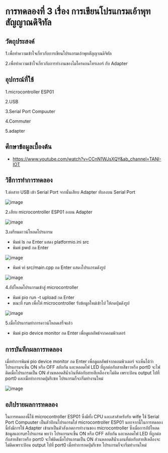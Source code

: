# การทดลองที่ 3 เรื่อง การเขียนโปรแกรมเอ้าพุทสัญญาณดิจิทัล
## วัตถุประสงค์
1.เพื่อทำความเข้าใจเกี่ยวกับการเขียนโปรแกรมเอ้าพุทสัญญาณดิจิทัล

2.เพื่อทำความเข้าใจเกี่ยวกับการทำงานของไมโครคอนโทรเลอร์ กับ Adapter

## อุปกรณ์ที่ใช้ 
1.microcontroller ESP01

2.USB

3.Serial Port Compuuter

4.Commuter

5.adapter

## ศึกษาข้อมูลเบื้องต้น
* https://www.youtube.com/watch?v=CCnN1WJsXQY&ab_channel=TANI-IOT

## วิธีการทำการทดลอง
1.ต่อสาย USB เข้า Serial Port จากนั้นเสียบ Adapter ทับลงบน Serial Port

![image](https://user-images.githubusercontent.com/80879788/112347789-c1236600-8cf9-11eb-86db-a88de73a826b.png)

2.เสียบ microcontroller ESP01 ลงบน Adapter

![image](https://user-images.githubusercontent.com/80879788/112348112-1a8b9500-8cfa-11eb-9a3d-aa04c43143b6.png)

3.เตรียมดาวน์โหลดโปรแกรม
  * พิมพ์ ls กด Enter แสดง platformio.ini src
  * พิมพ์ pwd กด Enter

![image](https://user-images.githubusercontent.com/80879788/112354866-b2d84880-8cff-11eb-9cc4-10073d46a679.png)
  
  * พิมพ์ vi src/main.cpp กด Enter แสดงโปรแกรมดังรูป

![image](https://user-images.githubusercontent.com/80879788/112355130-f16e0300-8cff-11eb-9ac2-f8b57ca0a611.png)

4.อัปโหลดโปรแกรมเข้าสู่ microcontroller
  * พิมพ์ pio run -t upload กด Enter
  * ขณะที่ run เพื่อให้ microcontroller รับข้อมูลใหม่เข้าไป ให้กดปุ่มดังรูป
  
![image](https://user-images.githubusercontent.com/80879788/112356324-14e57d80-8d01-11eb-8933-16e3e6031db3.png)

5.เมื่อโปรแกรมทำการดาวน์โหลดเสร็จแล้ว
  * พิมพ์ pio device monitor กด Enter เพื่อดูผลลัพธ์จากคอมพิวเตอร์

## การบันทึกผลการทดลอง
เมื่อทำการพิมพ์ pio device monitor กด Enter เพื่อดูผลลัพธ์จากคอมพิวเตอร์ จะเห็นได้ว่าโปรแกรมจะขึ้น ON หรือ OFF สลับกัน และหลอดไฟ LED ที่ถูกต่อกับสายสีขาวหรือ port0 จะไฟติดเมื่อโปรแกรมเป็น ON ส่วนหลอดสีน้ำเงินที่ต่อกับสายสีเหลืองจะไม่ติด เพราะป้อน output ไปที่ port0 และเมื่อทำการกดปุ่มรีเซท โปรแกรมก็จะเริ่มทำงานใหม่

![image](https://user-images.githubusercontent.com/80879788/112356970-b076ee00-8d01-11eb-8df2-ae989d0a6ddd.png)

## อภิปรายผลการทดลอง
ในการทดลองนี้ใช้ microcontroller ESP01 ซึ่งมีทั้ง CPU และเสาสำหรับรับ wife ใช้ Serial Port Compuuter เป็นตัวป้อนโปรแกรมใส่ microcontroller ESP01 นอกจากนี้ในการทดลองนี้ยังมีการใช้ Adapter เข้ามาเป็นตัวสังเกตการทำงานของ microcontroller ซึ่งเมื่อการอัปโหลดข้อมูลและrunโปรแกรม พบว่า โปรแกรมจะขึ้น ON หรือ OFF สลับกัน และหลอดไฟ LED ที่ถูกต่อกับสายสีขาวหรือ port0 จะไฟติดเมื่อโปรแกรมเป็น ON ส่วนหลอดสีน้ำเงอนที่ต่อกับสายสีเหลืองจะไม่ติดเพราะป้อน output ไปที่ port0 เมื่อทำการกดปุ่มรีเซท โปรแกรมก็จะเริ่มทำงานใหม่
